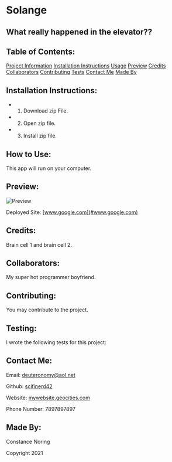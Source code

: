 
# Solange
## What really happened in the elevator??
    
## Table of Contents:
[Project Information](#solange)
[Installation Instructions](#installation-instructions)
[Usage](#how-to-use)
[Preview](#preview)
[Credits](#credits)
[Collaborators](#collaborators)
[Contributing](#contributing)
[Tests](#testsing)
[Contact Me](#contact-me)
[Made By](#made-by)

## Installation Instructions:
- 1. Download zip File.
- 2. Open zip file.
- 3. Install zip file.


## How to Use:
This app will run on your computer.
    
## Preview:
![Preview](https://media.baamboozle.com/uploads/images/24875/1613652058_50446.jpeg)

Deployed Site: [www.google.com](#www.google.com)
    
## Credits:
Brain cell 1 and brain cell 2.
## Collaborators:
My super hot programmer boyfriend.
## Contributing:
You may contribute to the project.
## Testing:
I wrote the following tests for this project:
    
## Contact Me:
Email: [deuteronomy@aol.net](deuteronomy@aol.net)

Github: [scifinerd42](scifinerd42)

Website: [mywebsite.geocities.com](mywebsite.geocities.com)

Phone Number: 7897897897

    
## Made By:
Constance Noring

Copyright 2021